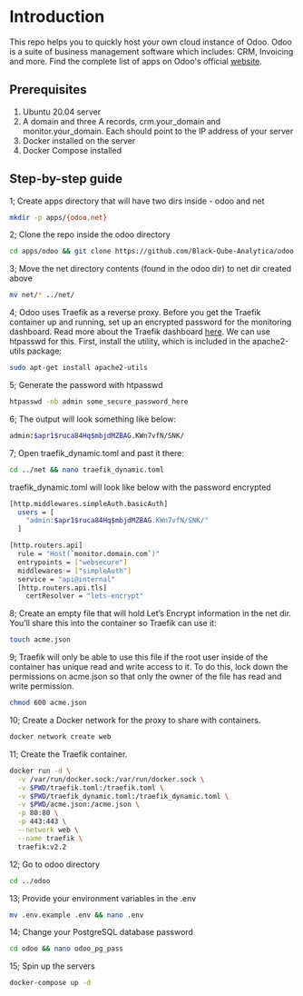 # Introduction

This repo helps you to quickly host your own cloud instance of Odoo. Odoo is a suite of business management software which includes: CRM, Invoicing and more. Find the complete list of apps on Odoo's official [website](https://www.odoo.com/).

## Prerequisites

1. Ubuntu 20.04 server
2. A domain and three A records, crm.your_domain and monitor.your_domain. Each should point to the IP address of your server
3. Docker installed on the server
4. Docker Compose installed

## Step-by-step guide

1; Create apps directory that will have two dirs inside - odoo and net

```bash
mkdir -p apps/{odoo,net}
```

2; Clone the repo inside the odoo directory

```bash
cd apps/odoo && git clone https://github.com/Black-Qube-Analytica/odoo.git .
```

3; Move the net directory contents (found in the odoo dir) to net dir created above

```bash
mv net/* ../net/
```

4; Odoo uses Traefik as a reverse proxy. Before you get the Traefik container up and running, set up an encrypted password for the monitoring dashboard. Read more about the Traefik dashboard [here](https://www.odoo.com/). We can use htpasswd for this. First, install the utility, which is included in the apache2-utils package:

```bash
sudo apt-get install apache2-utils
```

5; Generate the password with htpasswd

```bash
htpasswd -nb admin some_secure_password_here
```

6; The output will look something like below:

```bash
admin:$apr1$ruca84Hq$mbjdMZBAG.KWn7vfN/SNK/
```

7; Open traefik_dynamic.toml and past it there:

```bash
cd ../net && nano traefik_dynamic.toml
```

traefik_dynamic.toml will look like below with the password encrypted

```bash
[http.middlewares.simpleAuth.basicAuth]
  users = [
    "admin:$apr1$ruca84Hq$mbjdMZBAG.KWn7vfN/SNK/"
  ]

[http.routers.api]
  rule = "Host(`monitor.domain.com`)"
  entrypoints = ["websecure"]
  middlewares = ["simpleAuth"]
  service = "api@internal"
  [http.routers.api.tls]
    certResolver = "lets-encrypt"
```

8; Create an empty file that will hold Let’s Encrypt information in the net dir. You’ll share this into the container so Traefik can use it:

```bash
touch acme.json
```

9; Traefik will only be able to use this file if the root user inside of the container has unique read and write access to it. To do this, lock down the permissions on acme.json so that only the owner of the file has read and write permission.

```bash
chmod 600 acme.json
```

10; Create a Docker network for the proxy to share with containers.

```bash
docker network create web
```

11; Create the Traefik container.

```bash
docker run -d \
  -v /var/run/docker.sock:/var/run/docker.sock \
  -v $PWD/traefik.toml:/traefik.toml \
  -v $PWD/traefik_dynamic.toml:/traefik_dynamic.toml \
  -v $PWD/acme.json:/acme.json \
  -p 80:80 \
  -p 443:443 \
  --network web \
  --name traefik \
  traefik:v2.2
```

12; Go to odoo directory

```bash
cd ../odoo
```

13; Provide your environment variables in the .env

```bash
mv .env.example .env && nano .env
```

14; Change your PostgreSQL database password

```bash
cd odoo && nano odoo_pg_pass
```

15; Spin up the servers

```bash
docker-compose up -d
